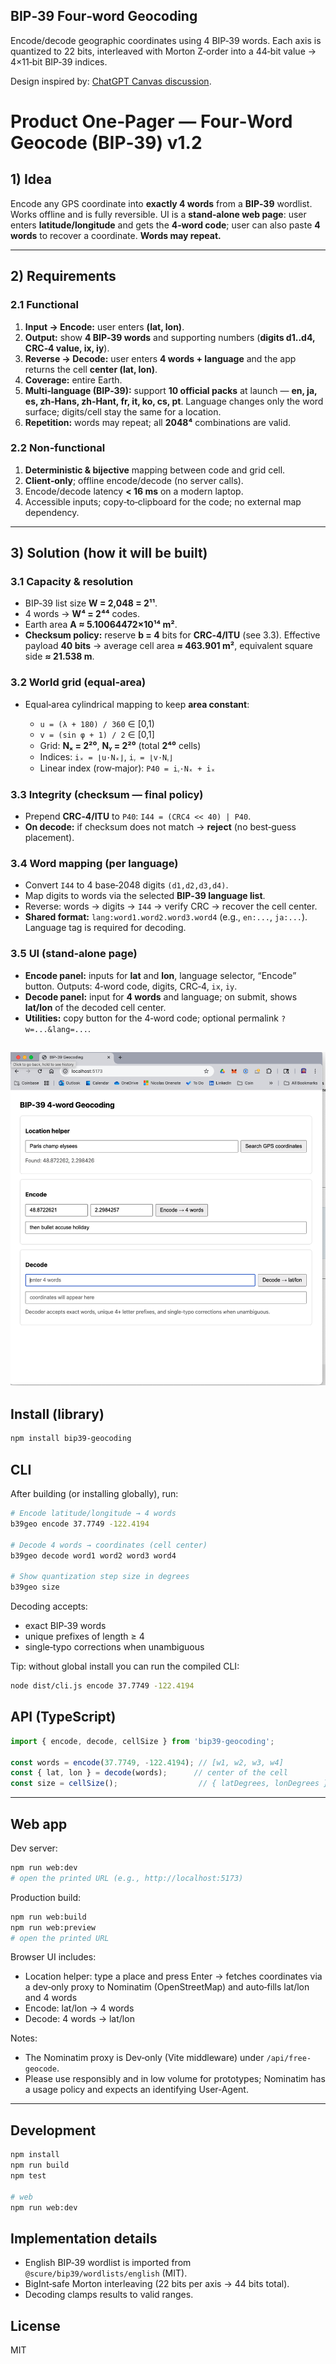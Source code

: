 ## BIP‑39 Four‑word Geocoding

Encode/decode geographic coordinates using 4 BIP‑39 words. Each axis is quantized to 22 bits, interleaved with Morton Z‑order into a 44‑bit value → 4×11‑bit BIP‑39 indices.

Design inspired by: [ChatGPT Canvas discussion](https://chatgpt.com/canvas/shared/689650f10ac88191a6837e29632502dc).


# Product One‑Pager — Four‑Word Geocode (BIP‑39) v1.2

## 1) Idea

Encode any GPS coordinate into **exactly 4 words** from a **BIP‑39** wordlist. Works offline and is fully reversible. UI is a **stand‑alone web page**: user enters **latitude/longitude** and gets the **4‑word code**; user can also paste **4 words** to recover a coordinate. **Words may repeat.**

---

## 2) Requirements

### 2.1 Functional

1. **Input → Encode:** user enters **(lat, lon)**.
2. **Output:** show **4 BIP‑39 words** and supporting numbers (**digits d1..d4, CRC‑4 value, ix, iy**).
3. **Reverse → Decode:** user enters **4 words + language** and the app returns the cell **center (lat, lon)**.
4. **Coverage:** entire Earth.
5. **Multi‑language (BIP‑39):** support **10 official packs** at launch — **en, ja, es, zh‑Hans, zh‑Hant, fr, it, ko, cs, pt**. Language changes only the word surface; digits/cell stay the same for a location.
6. **Repetition:** words may repeat; all **2048⁴** combinations are valid.

### 2.2 Non‑functional

1. **Deterministic & bijective** mapping between code and grid cell.
2. **Client‑only**; offline encode/decode (no server calls).
3. Encode/decode latency **< 16 ms** on a modern laptop.
4. Accessible inputs; copy‑to‑clipboard for the code; no external map dependency.

---

## 3) Solution (how it will be built)

### 3.1 Capacity & resolution

* BIP‑39 list size **W = 2,048 = 2¹¹**.
* 4 words → **W⁴ = 2⁴⁴** codes.
* Earth area **A ≈ 5.10064472×10¹⁴ m²**.
* **Checksum policy:** reserve **b = 4** bits for **CRC‑4/ITU** (see 3.3). Effective payload **40 bits** → average cell area **≈ 463.901 m²**, equivalent square side **≈ 21.538 m**.

### 3.2 World grid (equal‑area)

* Equal‑area cylindrical mapping to keep **area constant**:

  * `u = (λ + 180) / 360` ∈ \[0,1)
  * `v = (sin φ + 1) / 2` ∈ \[0,1]
  * Grid: **Nₓ = 2²⁰**, **Nᵧ = 2²⁰** (total **2⁴⁰** cells)
  * Indices: `iₓ = ⌊u·Nₓ⌋`, `iᵧ = ⌊v·Nᵧ⌋`
  * Linear index (row‑major): `P40 = iᵧ·Nₓ + iₓ`

### 3.3 Integrity (checksum — final policy)

* Prepend **CRC‑4/ITU** to `P40`: `I44 = (CRC4 << 40) | P40`.
* **On decode:** if checksum does not match → **reject** (no best‑guess placement).

### 3.4 Word mapping (per language)

* Convert `I44` to 4 base‑2048 digits `(d1,d2,d3,d4)`.
* Map digits to words via the selected **BIP‑39 language list**.
* Reverse: words → digits → `I44` → verify CRC → recover the cell center.
* **Shared format:** `lang:word1.word2.word3.word4` (e.g., `en:...`, `ja:...`). Language tag is required for decoding.

### 3.5 UI (stand‑alone page)

* **Encode panel:** inputs for **lat** and **lon**, language selector, “Encode” button. Outputs: 4‑word code, digits, CRC‑4, `ix`, `iy`.
* **Decode panel:** input for **4 words** and language; on submit, shows **lat/lon** of the decoded cell center.
* **Utilities:** copy button for the 4‑word code; optional permalink `?w=...&lang=...`.


![Sample design](/assets/BIP-39%20Geocoding.png)
---

## Install (library)

```bash
npm install bip39-geocoding
```

## CLI

After building (or installing globally), run:

```bash
# Encode latitude/longitude → 4 words
b39geo encode 37.7749 -122.4194

# Decode 4 words → coordinates (cell center)
b39geo decode word1 word2 word3 word4

# Show quantization step size in degrees
b39geo size
```

Decoding accepts:
- exact BIP‑39 words
- unique prefixes of length ≥ 4
- single‑typo corrections when unambiguous

Tip: without global install you can run the compiled CLI:

```bash
node dist/cli.js encode 37.7749 -122.4194
```

## API (TypeScript)

```ts
import { encode, decode, cellSize } from 'bip39-geocoding';

const words = encode(37.7749, -122.4194); // [w1, w2, w3, w4]
const { lat, lon } = decode(words);      // center of the cell
const size = cellSize();                  // { latDegrees, lonDegrees }
```

---

## Web app

Dev server:

```bash
npm run web:dev
# open the printed URL (e.g., http://localhost:5173)
```

Production build:

```bash
npm run web:build
npm run web:preview
# open the printed URL
```

Browser UI includes:
- Location helper: type a place and press Enter → fetches coordinates via a dev‑only proxy to Nominatim (OpenStreetMap) and auto‑fills lat/lon and 4 words
- Encode: lat/lon → 4 words
- Decode: 4 words → lat/lon

Notes:
- The Nominatim proxy is Dev‑only (Vite middleware) under `/api/free-geocode`.
- Please use responsibly and in low volume for prototypes; Nominatim has a usage policy and expects an identifying User‑Agent.

---

## Development

```bash
npm install
npm run build
npm test

# web
npm run web:dev
```

## Implementation details
- English BIP‑39 wordlist is imported from `@scure/bip39/wordlists/english` (MIT).
- BigInt‑safe Morton interleaving (22 bits per axis → 44 bits total).
- Decoding clamps results to valid ranges.

## License

MIT


